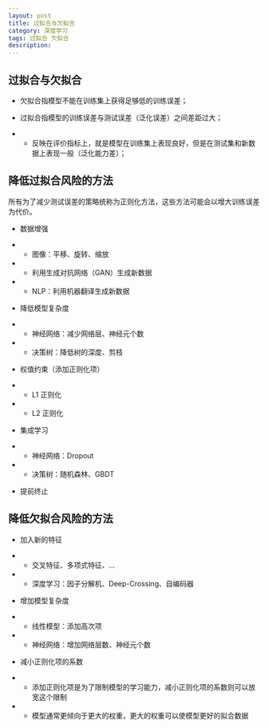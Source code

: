 ```yaml
---
layout: post
title: 过拟合与欠拟合
category: 深度学习
tags: 过拟合 欠拟合
description:
---
```


## 过拟合与欠拟合

- 欠拟合指模型不能在训练集上获得足够低的训练误差；

- 过拟合指模型的训练误差与测试误差（泛化误差）之间差距过大；

- - 反映在评价指标上，就是模型在训练集上表现良好，但是在测试集和新数据上表现一般（泛化能力差）；

## 降低过拟合风险的方法

所有为了减少测试误差的策略统称为正则化方法，这些方法可能会以增大训练误差为代价。

- 数据增强
- - 图像：平移、旋转、缩放
- - 利用生成对抗网络（GAN）生成新数据
- - NLP：利用机器翻译生成新数据

- 降低模型复杂度
- - 神经网络：减少网络层、神经元个数
- - 决策树：降低树的深度、剪枝

- 权值约束（添加正则化项）
- - L1 正则化
- - L2 正则化

-  集成学习
- - 神经网络：Dropout
- - 决策树：随机森林、GBDT

- 提前终止

## 降低欠拟合风险的方法

- 加入新的特征
- - 交叉特征、多项式特征、...
- - 深度学习：因子分解机、Deep-Crossing、自编码器

- 增加模型复杂度
- - 线性模型：添加高次项
- - 神经网络：增加网络层数、神经元个数

- 减小正则化项的系数
- - 添加正则化项是为了限制模型的学习能力，减小正则化项的系数则可以放宽这个限制
- - 模型通常更倾向于更大的权重，更大的权重可以使模型更好的拟合数据